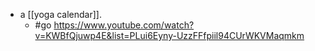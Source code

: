 - a [[yoga calendar]].
	- #go https://www.youtube.com/watch?v=KWBfQjuwp4E&list=PLui6Eyny-UzzFFfpiil94CUrWKVMaqmkm